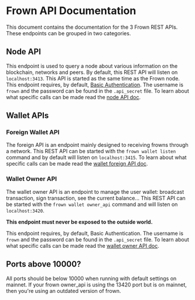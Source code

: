 # Frown API Documentation

This document contains the documentation for the 3 Frown REST APIs. These endpoints can be grouped in two categories.

## Node API

This endpoint is used to query a node about various information on the blockchain, networks and peers. By default, this REST API will listen on `localhost:3413`. This API is started as the same time as the Frown node.
This endpoint requires, by default, [Basic Authentication](https://en.wikipedia.org/wiki/Basic_access_authentication). The username is `frown` and the password can be found in the `.api_secret` file.
To learn about what specific calls can be made read the [node API doc](node_api.md).

## Wallet APIs

### Foreign Wallet API

The foreign API is an endpoint mainly designed to receiving frowns through a network. This REST API can be started with the `frown wallet listen` command and by default will listen on `localhost:3415`.
To learn about what specific calls can be made read the [wallet foreign API doc](wallet_foreign_api.md).

### Wallet Owner API

The wallet owner API is an endpoint to manage the user wallet: broadcast transaction, sign transaction, see the current balance... This REST API can be started with the `frown wallet owner_api` command and will listen on `localhost:3420`.

__This endpoint must **never** be exposed to the outside world.__

This endpoint requires, by default, Basic Authentication. The username is `frown` and the password can be found in the `.api_secret` file.
To learn about what specific calls can be made read the [wallet owner API doc](wallet_owner_api.md).

## Ports above 10000?

All ports should be below 10000 when running with default settings on mainnet. If your frown owner_api is using the 13420 port but is on mainnet, then you're using an outdated version of frown.

